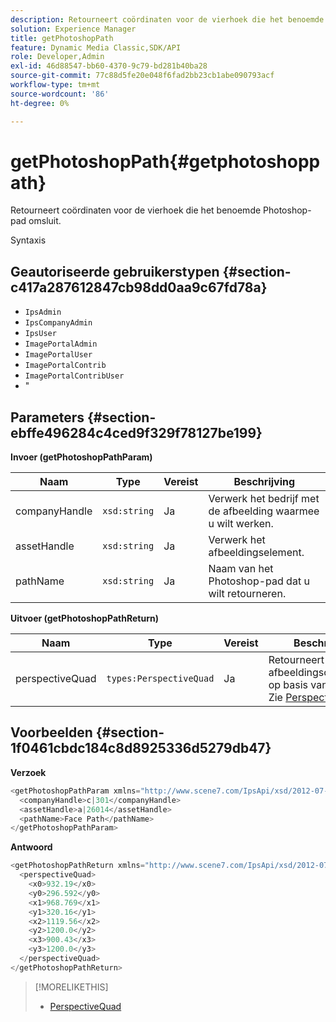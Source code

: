 ```yaml
---
description: Retourneert coördinaten voor de vierhoek die het benoemde Photoshop-pad omsluit.
solution: Experience Manager
title: getPhotoshopPath
feature: Dynamic Media Classic,SDK/API
role: Developer,Admin
exl-id: 46d88547-bb60-4370-9c79-bd281b40ba28
source-git-commit: 77c88d5fe20e048f6fad2bb23cb1abe090793acf
workflow-type: tm+mt
source-wordcount: '86'
ht-degree: 0%

---
```


# getPhotoshopPath{#getphotoshoppath}

Retourneert coördinaten voor de vierhoek die het benoemde Photoshop-pad omsluit.

Syntaxis

## Geautoriseerde gebruikerstypen {#section-c417a287612847cb98dd0aa9c67fd78a}

* `IpsAdmin`
* `IpsCompanyAdmin`
* `IpsUser`
* `ImagePortalAdmin`
* `ImagePortalUser`
* `ImagePortalContrib`
* `ImagePortalContribUser`
* &quot;

## Parameters {#section-ebffe496284c4ced9f329f78127be199}

**Invoer (getPhotoshopPathParam)**

| Naam | Type | Vereist | Beschrijving |
|---|---|---|---|
| companyHandle | `xsd:string` | Ja | Verwerk het bedrijf met de afbeelding waarmee u wilt werken. |
| assetHandle | `xsd:string` | Ja | Verwerk het afbeeldingselement. |
| pathName | `xsd:string` | Ja | Naam van het Photoshop-pad dat u wilt retourneren. |

**Uitvoer (getPhotoshopPathReturn)**

| Naam | Type | Vereist | Beschrijving |
|---|---|---|---|
| perspectiveQuad | `types:PerspectiveQuad` | Ja | Retourneert afbeeldingscoördinaten op basis van het pad. Zie [PerspectiveQuad](../../../types/c-data-types/r-perspective-quad.md#reference-3c1f780f9c264e5b870b1ade24566204). |

## Voorbeelden {#section-1f0461cbdc184c8d8925336d5279db47}

**Verzoek**

```java
<getPhotoshopPathParam xmlns="http://www.scene7.com/IpsApi/xsd/2012-07-31">
  <companyHandle>c|301</companyHandle>
  <assetHandle>a|26014</assetHandle>
  <pathName>Face Path</pathName>
</getPhotoshopPathParam>
```

**Antwoord**

```java
<getPhotoshopPathReturn xmlns="http://www.scene7.com/IpsApi/xsd/2012-07-31">
  <perspectiveQuad>
    <x0>932.19</x0>
    <y0>296.592</y0>
    <x1>968.769</x1>
    <y1>320.16</y1>
    <x2>1119.56</x2>
    <y2>1200.0</y2>
    <x3>900.43</x3>
    <y3>1200.0</y3>
  </perspectiveQuad>
</getPhotoshopPathReturn>
```

>[!MORELIKETHIS]
>
>* [PerspectiveQuad](../../../types/c-data-types/r-perspective-quad.md#reference-3c1f780f9c264e5b870b1ade24566204)

